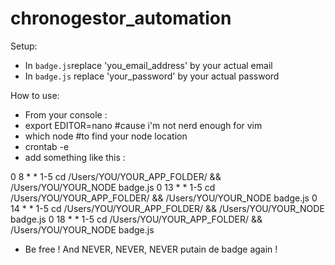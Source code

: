 # chronogestor_automation

Setup:
- In `badge.js`replace 'you_email_address' by your actual email
- In `badge.js` replace 'your_password' by your actual password

How to use:
- From your console :
- export EDITOR=nano #cause i'm not nerd enough for vim
- which node #to find your node location
- crontab -e
- add something like this :

0 8 * * 1-5 cd /Users/YOU/YOUR_APP_FOLDER/ && /Users/YOU/YOUR_NODE badge.js
0 13 * * 1-5 cd /Users/YOU/YOUR_APP_FOLDER/ && /Users/YOU/YOUR_NODE badge.js
0 14 * * 1-5 cd /Users/YOU/YOUR_APP_FOLDER/ && /Users/YOU/YOUR_NODE badge.js
0 18 * * 1-5 cd /Users/YOU/YOUR_APP_FOLDER/ && /Users/YOU/YOUR_NODE badge.js

- Be free ! And NEVER, NEVER, NEVER putain de badge again !
